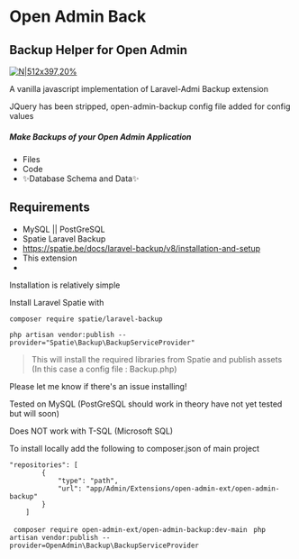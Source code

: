 # Open Admin Back
## Backup Helper for Open Admin

[![N|512x397,20%](https://encrypted-tbn0.gstatic.com/images?q=tbn:ANd9GcSGGTKg-5QFG8Ttxd3kL7CtR7xm2G0eECpATagoLSjUrVUV0wwxcCRe3ssBvGZi5e_GHQ&usqp=CAU)](https://open-admin.org)



A vanilla javascript implementation of Laravel-Admi Backup extension

JQuery has been stripped, open-admin-backup config file added for config values

##### Make Backups of your Open Admin Application
- Files
- Code
- ✨Database Schema and Data✨

## Requirements

- MySQL || PostGreSQL
- Spatie Laravel Backup
- https://spatie.be/docs/laravel-backup/v8/installation-and-setup
- This extension
-
Installation is relatively simple

Install Laravel Spatie with

``` composer require spatie/laravel-backup ```

``` php artisan vendor:publish --provider="Spatie\Backup\BackupServiceProvider" ```
> This will install the required libraries from Spatie and publish assets
> (In this case a config file : Backup.php)

Please let me know if there's an issue installing!

Tested on MySQL (PostGreSQL should work in theory have not yet tested but will soon)

Does NOT work with T-SQL (Microsoft SQL)

To install locally add the following to composer.json of main project

``` 
"repositories": [
        {
            "type": "path",
            "url": "app/Admin/Extensions/open-admin-ext/open-admin-backup"
        }
    ] 
```

```  composer require open-admin-ext/open-admin-backup:dev-main ```
```  php artisan vendor:publish --provider=OpenAdmin\Backup\BackupServiceProvider ```
